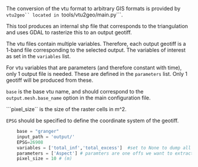 The conversion of the vtu format to arbitrary GIS formats is provided by ```vtu2geo`` located in ```tools/vtu2geo/main.py```. 

This tool produces an internal shp file that corresponds to the triangulation and uses GDAL to rasterize this to an output geotiff.  

The vtu files contain multiple variables. Therefore, each output geotiff is a 1-band file corresponding to the selected output. The variables of interest as set in the ```variables``` list.

For vtu variables that are parameters (and therefore constant with time), only 1 output file is needed. These are defined in the ```parameters``` list. Only 1 geotiff will be produced from these.

```base``` is the base vtu name, and should correspond to the ```output.mesh.base_name``` option in the main configuration file.

```pixel_size`` is the size of the raster cells in m^2.

```EPSG``` should be specified to define the coordinate system of the geotiff.

```python
    base = "granger"
    input_path = 'output/'
    EPSG=26908 
    variables = ['total_inf','total_excess']  #set to None to dump all variables
    parameters = ['Aspect'] # paramters are one offs we want to extract from the vtu files
    pixel_size = 10 # (m)
```